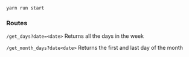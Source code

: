 ```
yarn run start
```

### Routes
`/get_days?date=<date>`
Returns all the days in the week

`/get_month_days?date<date>`
Returns the first and last day of the month
